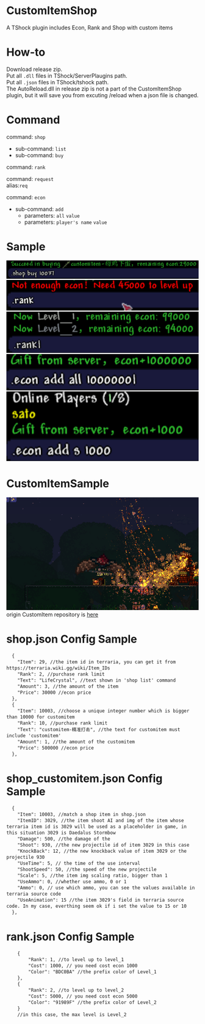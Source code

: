 # CustomItemShop
A TShock plugin includes Econ, Rank and Shop with custom items

# How-to
Download release zip. <br />
Put all <code>.dll</code> files in TShock/ServerPlaugins path. <br />
Put all <code>.json</code> files in TShock/tshock path. <br />
The AutoReload.dll in release zip is not a part of the CustomItemShop plugin, but it will save you from excuting /reload when a json file is changed. <br />

# Command
command: <code>shop</code> <br />
- sub-command: <code>list</code> <br />
- sub-command: <code>buy</code> <br />

command: <code>rank</code> <br />

command: <code>request</code> <br />
alias:<code>req</code> <br />

command: <code>econ</code> <br />
- sub-command: <code>add</code> 
  - parameters: <code>all</code> <code>value</code> <br />
  - parameters: <code>player's name</code> <code>value</code> <br />
  
# Sample
<img src="./img_example/sample1.png" alt="sample1">
<img src="./img_example/sample2.png" alt="sample2">
<img src="./img_example/sample3.png" alt="sample3">
<img src="./img_example/sample4.png" alt="sample4">
<img src="./img_example/sample5.png" alt="sample5">

# CustomItemSample
<img src="./gif_example/customitemshop.gif" alt="sample_gif">
origin CustomItem repository is <a href= "https://github.com/Interverse/CustomItems">here</a>

# shop.json Config Sample
```jsonc
  {
    "Item": 29, //the item id in terraria, you can get it from https://terraria.wiki.gg/wiki/Item_IDs
    "Rank": 2, //purchase rank limit
    "Text": "LifeCrystal", //text shown in 'shop list' command
    "Amount": 3, //the amount of the item
    "Price": 30000 //econ price
  },
  {
    "Item": 10003, //choose a unique integer number which is bigger than 10000 for customitem
    "Rank": 10, //purchase rank limit
    "Text": "customitem-精准打击", //the text for customitem must include 'customitem'
    "Amount": 1, //the amount of the customitem
    "Price": 500000 //econ price
  },
```
# shop_customitem.json Config Sample
```jsonc
  {
    "Item": 10003, //match a shop item in shop.json
    "ItemID": 3029, //the item shoot AI and img of the item whose terraria item id is 3029 will be used as a placeholder in game, in this situation 3029 is Daedalus Stormbow
    "Damage": 500, //the damage of the 
    "Shoot": 930, //the new projectile id of item 3029 in this case 
    "KnockBack": 12, //the new knockback value of item 3029 or the projectile 930
    "UseTime": 5, // the time of the use interval
    "ShootSpeed": 50, //the speed of the new projectile
    "Scale": 5, //the item img scaling ratio, bigger than 1
    "UseAmmo": 0, //whether use ammo, 0 or 1
    "Ammo": 0, // use which ammo, you can see the values available in terraria source code
    "UseAnimation": 15 //the item 3029's field in terraria source code. In my case, everthing seem ok if i set the value to 15 or 10
  },
```
# rank.json Config Sample
```jsonc
    {
        "Rank": 1, //to level up to level_1
        "Cost": 1000, // you need cost econ 1000
        "Color": "BDC0BA" //the prefix color of Level_1
    },
    {
        "Rank": 2, //to level up to level_2
        "Cost": 5000, // you need cost econ 5000
        "Color": "91989F" //the prefix color of Level_2
    }
    //in this case, the max level is Level_2
```
